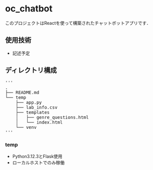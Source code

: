 # oc_chatbot
このプロジェクトはReactを使って構築されたチャットボットアプリです．

## 使用技術
- 記述予定
## ディレクトリ構成
<pre>'''
.
├── README.md
└── temp
    ├── app.py
    ├── lab_info.csv
    ├── templates
    │   ├── genre_questions.html
    │   └── index.html
    └── venv
''' </pre>
### temp
- Python3.12.3とFlask使用
- ローカルホストでのみ稼働